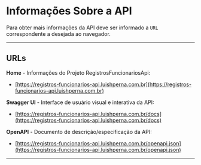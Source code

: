 # Informações Sobre a API

Para obter mais informações da API deve ser informado a `URL` correspondente a desejada ao navegador.

---

## URLs

**Home** - Informações do Projeto RegistrosFuncionariosApi:

- [https://registros-funcionarios-api.luishperna.com.br](https://registros-funcionarios-api.luishperna.com.br)


**Swagger UI** - Interface de usuário visual e interativa da API:

- [https://registros-funcionarios-api.luishperna.com.br/docs](https://registros-funcionarios-api.luishperna.com.br/docs)

**OpenAPI** - Documento de descrição/especificação da API:

- [https://registros-funcionarios-api.luishperna.com.br/openapi.json](https://registros-funcionarios-api.luishperna.com.br/openapi.json)

---